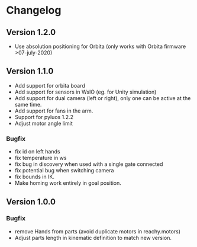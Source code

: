 # Changelog 

## Version 1.2.0

* Use absolution positioning for Orbita (only works with Orbita firmware >07-july-2020)

## Version 1.1.0

* Add support for orbita board
* Add support for sensors in WsIO (eg. for Unity simulation)
* Add support for dual camera (left or right), only one can be active at the same time.
* Add support for fans in the arm.
* Support for pyluos 1.2.2
* Adjust motor angle limit

### Bugfix 

* fix id on left hands
* fix temperature in ws
* fix bug in discovery when used with a single gate connected
* fix potential bug when switching camera
* fix bounds in IK.
* Make homing work entirely in goal position.

## Version 1.0.0

### Bugfix

* remove Hands from parts (avoid duplicate motors in reachy.motors)
* Adjust parts length in kinematic definition to match new version.